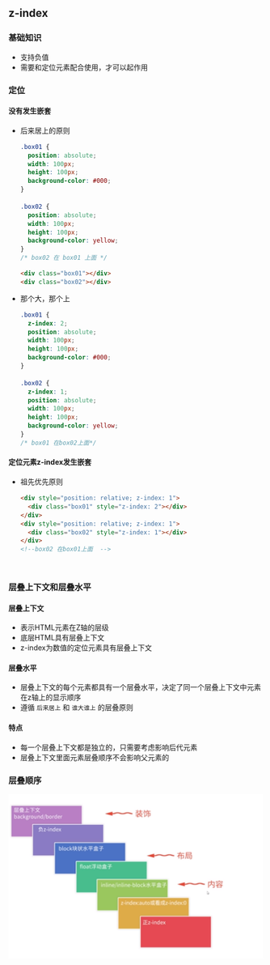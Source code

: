 ## z-index

### 基础知识

- 支持负值
- 需要和定位元素配合使用，才可以起作用

### 定位

#### 没有发生嵌套

- 后来居上的原则

  ```css
  .box01 {
    position: absolute;
    width: 100px;
    height: 100px;
    background-color: #000;
  }

  .box02 {
    position: absolute;
    width: 100px;
    height: 100px;
    background-color: yellow;
  }
  /* box02 在 box01 上面 */
  ```

  ```html
  <div class="box01"></div>
  <div class="box02"></div>

  ```

- 那个大，那个上

  ```css
  .box01 {
    z-index: 2;
    position: absolute;
    width: 100px;
    height: 100px;
    background-color: #000;
  }

  .box02 {
    z-index: 1;
    position: absolute;
    width: 100px;
    height: 100px;
    background-color: yellow;
  }
  /* box01 在box02上面*/
  ```

#### 定位元素z-index发生嵌套

- 祖先优先原则

  ```html
  <div style="position: relative; z-index: 1">
    <div class="box01" style="z-index: 2"></div>
  </div>
  <div style="position: relative; z-index: 1">
    <div class="box02" style="z-index: 1"></div>
  </div>
  <!--box02 在box01上面  -->
  ```

  ​

### 层叠上下文和层叠水平

#### 层叠上下文

- 表示HTML元素在Z轴的层级
- 底层HTML具有层叠上下文
- z-index为数值的定位元素具有层叠上下文

#### 层叠水平

- 层叠上下文的每个元素都具有一个层叠水平，决定了同一个层叠上下文中元素在z轴上的显示顺序
- 遵循  `后来居上` 和 `谁大谁上` 的层叠原则

#### 特点

- 每一个层叠上下文都是独立的，只需要考虑影响后代元素
- 层叠上下文里面元素层叠顺序不会影响父元素的

### 层叠顺序

![z-index](../images/z-index.png)